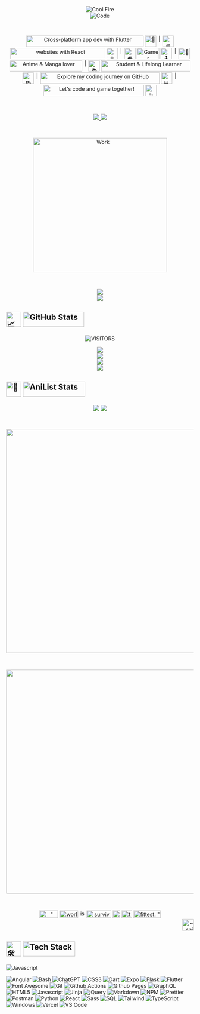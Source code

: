 <div align="center">
  <img src="https://cdn.jsdelivr.net/gh/tanwarjigyasu/tanwarjigyasu/assets/fire.gif" alt="Cool Fire" />
</div>

<div align="center">
  <img src="https://cdn.jsdelivr.net/gh/tanwarjigyasu/tanwarjigyasu/assets/code.svg" alt="Code" />
</div>

&nbsp;

<div align="center">
  <img
    src="https://readgen.vercel.app/text/Cross-platform%20app%20dev%20with%20Flutter?family=Protest%20Riot&padding=5px&size=20px&weight=200"
    alt="Cross-platform app dev with Flutter"
    height="30px"
    width="315px"
  />
  <img src="https://cdn.jsdelivr.net/gh/tanwarjigyasu/tanwarjigyasu/assets/mobile.png" height="30px" width="30px" alt="📱" />
  <img
    src="https://readgen.vercel.app/text/|?family=Protest%20Riot&size=30px&weight=200"
    height="30px"
    width="10px"
    alt="|"
  />
  <img src="https://cdn.jsdelivr.net/gh/tanwarjigyasu/tanwarjigyasu/assets/web.png" height="30px" width="30px" alt="🌐" />
  <img
    src="https://readgen.vercel.app/text/Crafting%20websites%20with%20React?family=Protest%20Riot&padding=5px&size=20px&weight=200"
    alt="websites with React"
    height="30px"
    width="255px"
  />
  <img src="https://cdn.jsdelivr.net/gh/tanwarjigyasu/tanwarjigyasu/assets/atom.png" height="30px" width="30px" alt="⚛️" />
  <img
    src="https://readgen.vercel.app/text/|?family=Protest%20Riot&size=30px&weight=200"
    height="30px"
    width="10px"
    alt="|"
  />
  <img src="https://cdn.jsdelivr.net/gh/tanwarjigyasu/tanwarjigyasu/assets/controller.png" height="30px" width="30px" alt="🎮" />
  <img
    src="https://readgen.vercel.app/text/Gamer?family=Protest%20Riot&padding=5px&size=20px&weight=200"
    height="30px"
    width="60px"
    alt="Gamer"
  />
  <img src="https://cdn.jsdelivr.net/gh/tanwarjigyasu/tanwarjigyasu/assets/joystick.png" height="30px" width="30px" alt="🕹️" />
  <img
    src="https://readgen.vercel.app/text/|?family=Protest%20Riot&size=30px&weight=200"
    height="30px"
    width="10px"
    alt="|"
  />
  <img src="https://cdn.jsdelivr.net/gh/tanwarjigyasu/tanwarjigyasu/assets/open%20book.png" height="30px" width="30px" alt="📖" />
  <img
    src="https://readgen.vercel.app/text/Anime%20&%20Manga%20lover?family=Protest%20Riot&padding=5px&size=20px&weight=200"
    alt="Anime & Manga lover"
    height="30px"
    width="195px"
  />
  <img
    src="https://readgen.vercel.app/text/|?family=Protest%20Riot&size=30px&weight=200"
    height="30px"
    width="10px"
    alt="|"
  />
  <img src="https://cdn.jsdelivr.net/gh/tanwarjigyasu/tanwarjigyasu/assets/books.png" height="30px" width="30px" alt="📚" />
  <img
    src="https://readgen.vercel.app/text/Student%20&%20Lifelong%20Learner?family=Protest%20Riot&padding=5px&size=20px&weight=200"
    alt="Student & Lifelong Learner"
    height="30px"
    width="240px"
  />
  <img src="https://cdn.jsdelivr.net/gh/tanwarjigyasu/tanwarjigyasu/assets/school.png" height="30px" width="30px" alt="📚" />
  <img
    src="https://readgen.vercel.app/text/|?family=Protest%20Riot&size=30px&weight=200"
    height="30px"
    width="10px"
    alt="|"
  />
  <img
    src="https://readgen.vercel.app/text/Explore%20my%20coding%20journey%20on%20GitHub?family=Protest%20Riot&padding=5px&size=20px&weight=200"
    alt="Explore my coding journey on GitHub"
    height="30px"
    width="320px"
  />
  <img src="https://cdn.jsdelivr.net/gh/tanwarjigyasu/tanwarjigyasu/assets/laptop.png" height="30px" width="30px" alt="💻" />
  <img
    src="https://readgen.vercel.app/text/|?family=Protest%20Riot&size=30px&weight=200"
    height="30px"
    width="10px"
    alt="|"
  />
  <img
    src="https://readgen.vercel.app/text/Let's%20code%20and%20game%20together%20!?family=Protest%20Riot&padding=5px&size=20px&weight=200"
    alt="Let's code and game together!"
    height="30px"
    width="270px"
  />
  <img src="https://cdn.jsdelivr.net/gh/tanwarjigyasu/tanwarjigyasu/assets/sparkles.png" height="30px" width="30px" alt="✨" />
</div>

&nbsp;

<div align="center">
  <a href="https://tanwarjigyasu.bio.link">
    <img
      src="https://img.shields.io/badge/BIOLINK-000000?style=for-the-badge&logo=biolink&logoColor=white"
    />
  </a>
  <a href="https://discord.com/users/1129942309425926186">
    <img
      src="https://img.shields.io/badge/Discord-5865F2?style=for-the-badge&logo=discord&logoColor=white"
    />
  </a>
</div>

&nbsp;

<div align="center">
  <img src="https://cdn.jsdelivr.net/gh/tanwarjigyasu/tanwarjigyasu/assets/work.gif" alt="Work" height="360px" width="360px" />
</div>

&nbsp;

<div align="center">
  <img
    src="https://spotify-github-profile.vercel.app/api/view?bar_color=53b14f&bar_color_cover=false&cover_image=true&interchange=false&show_offline=true&theme=novatorem&uid=31xd5ux7omwotuagq2lg2xc7xjae"
  />
</div>

<div align="center">
  <img
    src="https://spotify-recently-played-readme.vercel.app/api?count=5&user=31xd5ux7omwotuagq2lg2xc7xjae&unique=true"
  />
</div>

<h2 align="left">
  <img src="https://cdn.jsdelivr.net/gh/tanwarjigyasu/tanwarjigyasu/assets/fire.png" height="40px" width="40px" alt="📈" />
  <img
    src="https://readgen.vercel.app/text/GitHub%20Stats?align=left&family=Protest%20Riot&padding=2.5px&size=30px&weight=400"
    width="164px"
    height="40px"
    alt="GitHub Stats"
  />
</h2>

<p align="center">
  <img
    src="https://komarev.com/ghpvc/?username=tanwarjigyasu&label=Visitors&color=0e75b6&style=for-the-badge"
    alt="VISITORS"
  />
</p>

<div align="center">
  <picture>
    <source
      srcset="https://github-profile-trophy.vercel.app?column=3&margin-h=5&margin-w=5&no-bg=true&no-frame=true&rank=-?&theme=discord&username=tanwarjigyasu"
      media="(max-width: 480px), (prefers-color-scheme: dark)"
    />
    <source
      srcset="https://github-profile-trophy.vercel.app?column=4&margin-h=5&margin-w=5&no-bg=true&no-frame=true&rank=-?&theme=discord&username=tanwarjigyasu"
      media="(max-width: 800px), (prefers-color-scheme: dark)"
    />
    <source
      srcset="https://github-profile-trophy.vercel.app?margin-h=5&margin-w=5&no-bg=true&no-frame=true&rank=-?&theme=discord&username=tanwarjigyasu"
      media="(prefers-color-scheme: dark)"
    />
    <source
      srcset="https://github-profile-trophy.vercel.app?column=3&margin-h=5&margin-w=5&no-bg=true&no-frame=true&rank=-?&theme=flat&username=tanwarjigyasu"
      media="(max-width: 480px), (prefers-color-scheme: light, (prefers-color-scheme: no-preference)"
    />
    <source
      srcset="https://github-profile-trophy.vercel.app?column=4&margin-h=5&margin-w=5&no-bg=true&no-frame=true&rank=-?&theme=flat&username=tanwarjigyasu"
      media="(max-width: 800px), (prefers-color-scheme: light, (prefers-color-scheme: no-preference)"
    />
    <source
      srcset="https://github-profile-trophy.vercel.app?margin-h=5&margin-w=5&no-bg=true&no-frame=true&rank=-?&theme=flat&username=tanwarjigyasu"
      media="(prefers-color-scheme: light, (prefers-color-scheme: no-preference)"
    />
    <img
      src="https://github-profile-trophy.vercel.app?margin-h=5&margin-w=5&no-bg=true&no-frame=true&rank=-?&username=tanwarjigyasu"
    />
  </picture>
</div>

<div align="center">
  <picture>
    <source
      srcset="https://github-readme-stats.vercel.app/api?bg_color=00000000&border_radius=10&hide_border=true&include_all_commits=true&rank_icon=github&show_icons=true&theme=github_dark&username=tanwarjigyasu"
      media="(prefers-color-scheme: dark)"
    />
    <source
      srcset="https://github-readme-stats.vercel.app/api?bg_color=00000000&border_radius=10&hide_border=true&include_all_commits=true&rank_icon=github&show_icons=true&theme=github_light&username=tanwarjigyasu"
      media="(prefers-color-scheme: light), (prefers-color-scheme: no-preference)"
    />
    <img
      src="https://github-readme-stats.vercel.app/api?bg_color=00000000&border_radius=10&hide_border=true&include_all_commits=true&rank_icon=github&show_icons=true&username=tanwarjigyasu"
    />
  </picture>
</div>

<div align="center">
  <picture>
    <source
      srcset="https://github-readme-stats.vercel.app/api/top-langs?bg_color=00000000&border_radius=10&card_width=500&count_weight=0.5&hide_border=true&layout=compact&rank_icon=github&show_icons=true&size_weight=0.5&theme=github_dark&username=tanwarjigyasu"
      media="(prefers-color-scheme: dark)"
    />
    <source
      srcset="https://github-readme-stats.vercel.app/api/top-langs?bg_color=00000000&border_radius=10&card_width=500&count_weight=0.5&hide_border=true&layout=compact&rank_icon=github&show_icons=true&size_weight=0.5&theme=github_light&username=tanwarjigyasu"
      media="(prefers-color-scheme: light), (prefers-color-scheme: no-preference)"
    />
    <img
      src="https://github-readme-stats.vercel.app/api/top-langs?bg_color=00000000&border_radius=10&card_width=500&count_weight=0.5&hide_border=true&layout=compact&rank_icon=github&show_icons=true&size_weight=0.5&username=tanwarjigyasu"
    />
  </picture>
</div>

<div align="center">
  <picture>
    <source
      srcset="https://github-readme-stats.vercel.app/api/wakatime?bg_color=00000000&border_radius=10&hide_border=true&layout=compact&theme=github_dark&username=tanwarjigyasu"
      media="(prefers-color-scheme: dark)"
    />
    <source
      srcset="https://github-readme-stats.vercel.app/api/wakatime?bg_color=00000000&border_radius=10&hide_border=true&layout=compact&theme=github_light&username=tanwarjigyasu"
      media="(prefers-color-scheme: light), (prefers-color-scheme: no-preference)"
    />
    <img
      src="https://github-readme-stats.vercel.app/api/wakatime?bg_color=00000000&border_radius=10&hide_border=true&layout=compact&username=tanwarjigyasu"
    />
  </picture>
</div>

<h2 align="left">
  <img src="https://cdn.jsdelivr.net/gh/tanwarjigyasu/tanwarjigyasu/assets/fire.png" height="40px" width="40px" alt="🌸" />
  <img
    src="https://readgen.vercel.app/text/AniList%20Stats?align=left&family=Protest%20Riot&padding=2.5px&size=30px&weight=400"
    width="167px"
    height="40px"
    alt="AniList Stats"
  />
</h2>

<div align="center">
  <img
    src="https://sniperkamen69.vercel.app/badge/ANIME?amount=150&amount_c=rgb(225,51,51)&amount_f=Wendy+One&amount_s=50&border_c=rgb(255,51,51)&circle_o=42%25&circle_s=28%25&circle_x=50%25&circle_y=36%25&effect_c=rgba(255,51,51,0.5)&h=350&img=https://wallpapercave.com/wp/wp10110308.jpg&space=15&subtext_f=Josefin+Sans&w=250"
  />
  <img
    src="https://sniperkamen69.vercel.app/badge/CHAPTERS?amount=6K&amount_c=rgb(225,51,51)&amount_f=Wendy+One&amount_s=50&border_c=rgb(255,51,51)&circle_o=50%25&circle_s=35%25&circle_x=62%25&circle_y=45%25&effect_c=rgba(255,51,51,0.5)&h=350&img=https://wallpapercave.com/wp/wp9387769.jpg&space=15&subtext=READ&subtext_f=Josefin+Sans&w=250"
  />
</div>

&nbsp;

<div align="center">
  <img
    width="600px"
    src="https://cdn.jsdelivr.net/gh/tanwarjigyasu/tanwarjigyasu/assets/activity.svg"
    />
</div>

&nbsp;

<div align="center">
  <img
    width="600px"
    src="https://cdn.jsdelivr.net/gh/tanwarjigyasu/tanwarjigyasu/assets/genre_card.svg"
    />
</div>

&nbsp;

<div align="center">
  <img
    src="https://readgen.vercel.app/text/%22%20This?family=Protest%20Riot&size=20px&weight=400"
    height="20px"
    width="50px"
    alt='" This'
  />
  <img
    src="https://readgen.vercel.app/text/world?family=Protest%20Riot&size=20px&weight=400"
    height="20px"
    width="50px"
    alt="world"
  />
  <img
    src="https://readgen.vercel.app/text/is?family=Protest%20Riot&size=20px&weight=400"
    height="20px"
    width="15px"
    alt="is"
  />
  <img
    src="https://readgen.vercel.app/text/survival?family=Protest%20Riot&size=20px&weight=400"
    height="20px"
    width="66px"
    alt="survival"
  />
  <img
    src="https://readgen.vercel.app/text/of?family=Protest%20Riot&size=20px&weight=400"
    height="20px"
    width="20px"
    alt="of"
  />
  <img
    src="https://readgen.vercel.app/text/the?family=Protest%20Riot&size=20px&weight=400"
    height="20px"
    width="28px"
    alt="the"
  />
  <img
    src="https://readgen.vercel.app/text/fittest.%20%22?family=Protest%20Riot&size=20px&weight=400"
    height="20px"
    width="73px"
    alt='fittest. "'
  />
</div>

<div align="right">
  <img
    src="https://readgen.vercel.app/text/~%20said%20by%20Kaneki%20Ken?align=right&family=Protest%20Riot&padding=10px&size=20px&weight=400"
    height="31px"
    alt="~ said by Kaneki Ken"
  />
</div>

<h2 align="left">
  <img src="https://cdn.jsdelivr.net/gh/tanwarjigyasu/tanwarjigyasu/assets/fire.png" height="40px" width="40px" alt="🛠️" />
  <img
    src="https://readgen.vercel.app/text/Tech%20Stack?align=left&family=Protest%20Riot&padding=2.5px&size=30px&weight=400"
    width="140px"
    height="40px"
    alt="Tech Stack"
  />
</h2>

![Javascript](https://cdn.jsdelivr.net/gh/tanwarjigyasu/tanwarjigyasu/assets/javascript.gif)

![Angular](https://img.shields.io/badge/Angular-DD0031?style=for-the-badge&logo=angular&logoColor=white) ![Bash](https://img.shields.io/badge/Bash-232323?style=for-the-badge&logo=gnu-bash&logoColor=white) ![ChatGPT](https://img.shields.io/badge/ChatGPT-74aa9c?style=for-the-badge&logo=openai&logoColor=white) ![CSS3](https://img.shields.io/badge/CSS3-blue?style=for-the-badge&logo=css3&logoColor=white) ![Dart](https://img.shields.io/badge/Dart-0175C2?style=for-the-badge&logo=dart&logoColor=white) ![Expo](https://img.shields.io/badge/Expo-1C1E24?style=for-the-badge&logo=expo&logoColor=#D04A37) ![Flask](https://img.shields.io/badge/flask-000000?style=for-the-badge&logo=Flask&logoColor=white) ![Flutter](https://img.shields.io/badge/Flutter-02569B?style=for-the-badge&logo=flutter&logoColor=white) ![Font Awesome](https://img.shields.io/badge/Font_Awesome-339AF0?style=for-the-badge&logo=fontawesome&logoColor=white) ![Git](https://img.shields.io/badge/GIT-E44C30?style=for-the-badge&logo=git&logoColor=white) ![Github Actions](https://img.shields.io/badge/Github_Actions-282a2e?style=for-the-badge&logo=githubactions&logoColor=367cfe) ![Github Pages](https://img.shields.io/badge/GitHub_Pages-222222?style=for-the-badge&logo=GitHub%20Pages&logoColor=white) ![GraphQL](https://img.shields.io/badge/-GraphQL-E10098?style=for-the-badge&logo=graphql&logoColor=white) ![HTML5](https://img.shields.io/badge/HTML5-E34F26?style=for-the-badge&logo=html5&logoColor=white) ![Javascript](https://img.shields.io/badge/Javascript-yellow?style=for-the-badge&logo=javascript&logoColor=white) ![Jinja](https://img.shields.io/badge/Jinja-F5F5F5?style=for-the-badge&logo=jinja&logoColor=black) ![jQuery](https://img.shields.io/badge/jQuery-0769AD?style=for-the-badge&logo=jquery&logoColor=white) ![Markdown](https://img.shields.io/badge/Markdown-000000?style=for-the-badge&logo=markdown&logoColor=white) ![NPM](https://img.shields.io/badge/NPM-CB3837?style=for-the-badge&logo=npm&logoColor=white) ![Prettier](https://img.shields.io/badge/Prettier-1A2C34?style=for-the-badge&logo=prettier&logoColor=F7BA3E) ![Postman](https://img.shields.io/badge/Postman-FF6C37?style=for-the-badge&logo=postman&logoColor=white) ![Python](https://img.shields.io/badge/Python-3776AB?style=for-the-badge&logo=python&logoColor=white) ![React](https://img.shields.io/badge/React-232323?style=for-the-badge&logo=react&logoColor=61DAFB) ![Sass](https://img.shields.io/badge/SASS-ff69b4?style=for-the-badge&logo=sass&logoColor=white) ![SQL](https://img.shields.io/badge/SQL-4479A1?style=for-the-badge&logo=mysql&logoColor=white) ![Tailwind](https://img.shields.io/badge/Tailwind-06B6D4?style=for-the-badge&logo=tailwindcss&logoColor=white) ![TypeScript](https://img.shields.io/badge/TypeScript-3178C6?style=for-the-badge&logo=typescript&logoColor=white) ![Windows](https://img.shields.io/badge/Windows-F5F5F5?style=for-the-badge&logo=windows10&logoColor=007AD6) ![Vercel](https://img.shields.io/badge/Vercel-000000?style=for-the-badge&logo=vercel&logoColor=white) ![VS Code](https://img.shields.io/badge/VS_Code-007ACC?style=for-the-badge&logo=visualstudiocode&logoColor=white)
